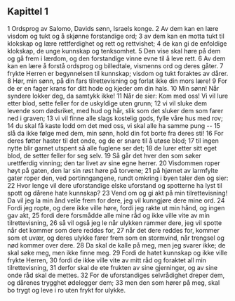 ## Kapittel 1

1 Ordsprog av Salomo, Davids sønn, Israels konge. 
2 Av dem kan en lære visdom og tukt og å skjønne forstandige ord; 
3 av dem kan en motta tukt til klokskap og lære rettferdighet og rett og rettvishet; 
4 de kan gi de enfoldige klokskap, de unge kunnskap og tenksomhet. 
5 Den vise skal høre på dem og gå frem i lærdom, og den forstandige vinne evne til å leve rett. 
6 Av dem kan en lære å forstå ordsprog og billedtale, vismenns ord og deres gåter. 
7 frykte Herren er begynnelsen til kunnskap; visdom og tukt foraktes av dårer. 
8 Hør, min sønn, på din fars tilrettevisning og forlat ikke din mors lære! 
9 For de er en fager krans for ditt hode og kjeder om din hals. 
10 Min sønn! Når syndere lokker deg, da samtykk ikke! 
11 Når de sier: Kom med oss! Vi vil lure etter blod, sette feller for de uskyldige uten grunn; 
12 vi vil sluke dem levende som dødsriket, med hud og hår, slik som det sluker dem som farer ned i graven; 
13 vi vil finne alle slags kostelig gods, fylle våre hus med rov; 
14 du skal få kaste lodd om det med oss, vi skal alle ha samme pung -- 
15 slå da ikke følge med dem, min sønn, hold din fot borte fra deres sti! 
16 For deres føtter haster til det onde, og de er snare til å utøse blod; 
17 til ingen nytte blir garnet utspent så alle fuglene ser det; 
18 de lurer etter sitt eget blod, de setter feller for seg selv. 
19 Så går det hver den som søker urettferdig vinning; den tar livet av sine egne herrer. 
20 Visdommen roper høyt på gaten, den lar sin røst høre på torvene; 
21 på hjørnet av larmfylte gater roper den, ved portinngangene, rundt omkring i byen taler den og sier: 
22 Hvor lenge vil dere uforstandige elske uforstand og spotterne ha lyst til spott og dårene hate kunnskap? 
23 Vend om og gi akt på min tilrettevisning! Da vil jeg la min ånd velle frem for dere, jeg vil kunngjøre dere mine ord. 
24 Fordi jeg ropte, og dere ikke ville høre, fordi jeg rakte ut min hånd, og ingen gav akt, 
25 fordi dere forsmådde alle mine råd og ikke ville vite av min tilrettevisning, 
26 så vil også jeg le når ulykken rammer dere, jeg vil spotte når det kommer som dere reddes for, 
27 når det dere reddes for, kommer som et uvær, og deres ulykke farer frem som en stormvind, når trengsel og nød kommer over dere. 
28 Da skal de kalle på meg, men jeg svarer ikke; de skal søke meg, men ikke finne meg. 
29 Fordi de hatet kunnskap og ikke ville frykte Herren, 
30 fordi de ikke ville vite av mitt råd og foraktet all min tilrettevisning, 
31 derfor skal de ete frukten av sine gjerninger, og av sine onde råd skal de mettes. 
32 For de uforstandiges selvrådighet dreper dem, og dårenes trygghet ødelegger dem; 
33 men den som hører på meg, skal bo trygt og leve i ro uten frykt for ulykke.